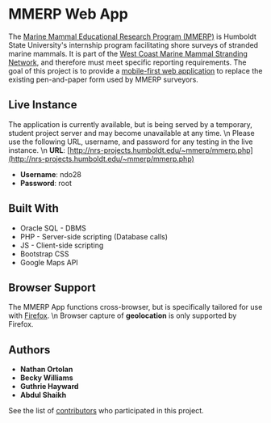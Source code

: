 # MMERP Web App

The [Marine Mammal Educational Research Program (MMERP)](https://sites.google.com/site/hsummerp/home) is Humboldt State University's internship program facilitating shore surveys of stranded marine mammals.
It is part of the [West Coast Marine Mammal Stranding Network](http://www.westcoast.fisheries.noaa.gov/protected_species/marine_mammals/stranding_network.html), and therefore must meet specific reporting requirements.
The goal of this project is to provide a [mobile-first web application](http://nrs-projects.humboldt.edu/~mmerp/mmerp.php) to replace the existing pen-and-paper form used by MMERP surveyors.

## Live Instance

The application is currently available, but is being served by a temporary, student project server and may become unavailable at any time. \n
Please use the following URL, username, and password for any testing in the live instance. \n
**URL**: [http://nrs-projects.humboldt.edu/~mmerp/mmerp.php](http://nrs-projects.humboldt.edu/~mmerp/mmerp.php)
* **Username**: ndo28
* **Password**: root


## Built With

* Oracle SQL - DBMS
* PHP - Server-side scripting (Database calls)
* JS - Client-side scripting
* Bootstrap CSS
* Google Maps API

## Browser Support

The MMERP App functions cross-browser, but is specifically tailored for use with [Firefox](https://www.mozilla.org/en-US/firefox/new/?utm_medium=referral&utm_source=firefox-com). \n
Browser capture of **geolocation** is only supported by Firefox.  

## Authors

* **Nathan Ortolan**
* **Becky Williams**
* **Guthrie Hayward**
* **Abdul Shaikh**

See the list of [contributors](https://github.com/ndo28/MMERP_Public/contributors) who participated in this project.
